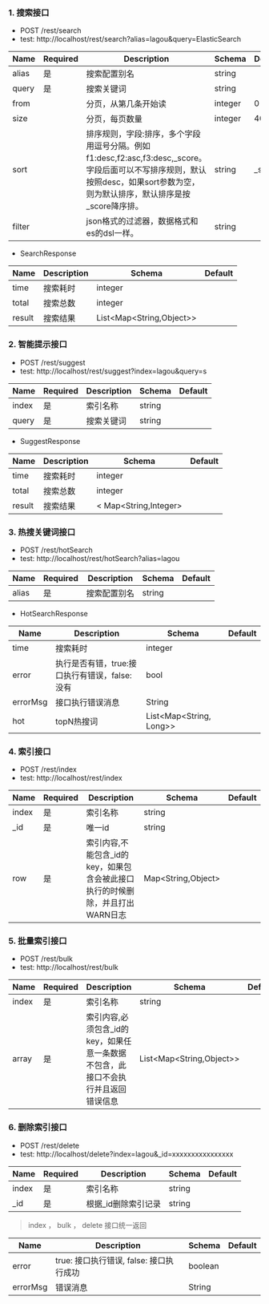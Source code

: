 

### 1. 搜索接口
- POST /rest/search
- test: http://localhost/rest/search?alias=lagou&query=ElasticSearch

Name | Required | Description | Schema | Default
---|---|---|---|---
alias | 是 | 搜索配置别名 | string | 
query | 是 | 搜索关键词 | string | 
from |  | 分页，从第几条开始读 | integer | 0
size |  | 分页，每页数量 | integer | 40
sort |  | 排序规则，字段:排序，多个字段用逗号分隔。例如 f1:desc,f2:asc,f3:desc,_score。字段后面可以不写排序规则，默认按照desc，如果sort参数为空，则为默认排序，默认排序是按_score降序排。| string | _score
filter |  | json格式的过滤器，数据格式和es的dsl一样。| string | 

- SearchResponse

Name | Description | Schema | Default
---|---|---|---
time | 搜索耗时 | integer | 
total | 搜索总数 | integer | 
result | 搜索结果 | List<Map<String,Object>> | 


### 2. 智能提示接口
- POST /rest/suggest
- test: http://localhost/rest/suggest?index=lagou&query=s

Name | Required | Description | Schema | Default
---|---|---|---|---
index | 是 | 索引名称 | string | 
query | 是 | 搜索关键词 | string | 

- SuggestResponse

Name | Description | Schema | Default
---|---|---|---
time | 搜索耗时 | integer | 
total | 搜索总数 | integer | 
result | 搜索结果 | < Map<String,Integer> | 

### 3. 热搜关键词接口
- POST /rest/hotSearch
- test: http://localhost/rest/hotSearch?alias=lagou

Name | Required | Description | Schema | Default
---|---|---|---|---
alias | 是 | 搜索配置别名 | string | 

- HotSearchResponse

Name | Description | Schema | Default
---|---|---|---
time | 搜索耗时 | integer | 
error | 执行是否有错，true:接口执行有错误，false:没有 | bool | 
errorMsg | 接口执行错误消息 | String | 
hot | topN热搜词 | List<Map<String, Long>> | 

### 4. 索引接口
- POST /rest/index
- test: http://localhost/rest/index

Name | Required |Description | Schema | Default
---|---|---|---|---
index | 是 | 索引名称 | string | 
_id | 是 | 唯一id | string | 
row | 是 | 索引内容,不能包含_id的key，如果包含会被此接口执行的时候删除，并且打出WARN日志 | Map<String,Object> | 


### 5. 批量索引接口
- POST /rest/bulk
- test: http://localhost/rest/bulk

Name | Required | Description | Schema | Default
---|---|---|---|---
index | 是 | 索引名称 | string | 
array | 是 | 索引内容,必须包含_id的key，如果任意一条数据不包含，此接口不会执行并且返回错误信息 | List<Map<String,Object>> | 


### 6. 删除索引接口
- POST /rest/delete
- test: http://localhost/delete?index=lagou&_id=xxxxxxxxxxxxxxxx

Name | Required | Description | Schema | Default
---|---|---|---|---
index | 是 | 索引名称 | string | 
_id | 是 | 根据_id删除索引记录 | string | 




> index ， bulk ， delete 接口统一返回

Name | Description | Schema | Default
---|---|---|---
error | true: 接口执行错误, false: 接口执行成功 | boolean | 
errorMsg | 错误消息 | String |



